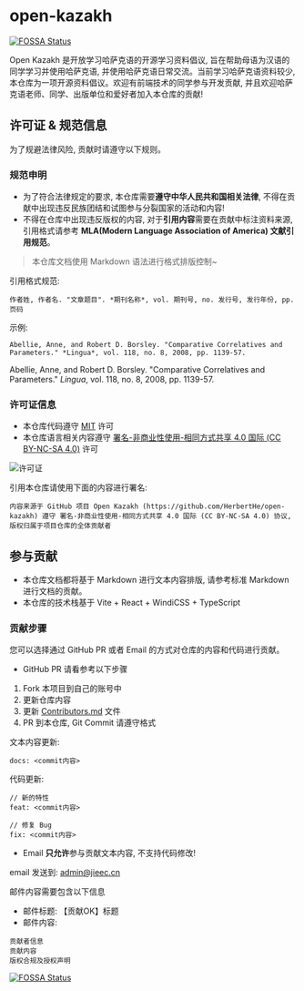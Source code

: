 # open-kazakh

[![FOSSA Status](https://app.fossa.com/api/projects/git%2Bgithub.com%2FHerbertHe%2Fopen-kazakh.svg?type=shield)](https://app.fossa.com/projects/git%2Bgithub.com%2FHerbertHe%2Fopen-kazakh?ref=badge_shield)

Open Kazakh 是开放学习哈萨克语的开源学习资料倡议, 旨在帮助母语为汉语的同学学习并使用哈萨克语, 并使用哈萨克语日常交流。当前学习哈萨克语资料较少, 本仓库为一项开源资料倡议。欢迎有前端技术的同学参与开发贡献, 并且欢迎哈萨克语老师、同学、出版单位和爱好者加入本仓库的贡献!

## 许可证 & 规范信息

为了规避法律风险, 贡献时请遵守以下规则。

### 规范申明

- 为了符合法律规定的要求, 本仓库需要**遵守中华人民共和国相关法律**, 不得在贡献中出现违反民族团结和试图参与分裂国家的活动和内容!
- 不得在仓库中出现违反版权的内容, 对于**引用内容**需要在贡献中标注资料来源, 引用格式请参考 **MLA(Modern Language Association of America) 文献引用规范**。

> 本仓库文档使用 Markdown 语法进行格式排版控制~

引用格式规范:

```text
作者姓, 作者名. "文章题目". *期刊名称*, vol. 期刊号, no. 发行号, 发行年份, pp. 页码
```

示例:

```text
Abellie, Anne, and Robert D. Borsley. "Comparative Correlatives and Parameters." *Lingua*, vol. 118, no. 8, 2008, pp. 1139-57.
```

Abellie, Anne, and Robert D. Borsley. "Comparative Correlatives and Parameters." *Lingua*, vol. 118, no. 8, 2008, pp. 1139-57.

### 许可证信息

- 本仓库代码遵守 [MIT](https://cdn.jsdelivr.net/gh/HerbertHe/open-kazakh@main/LICENSE) 许可
- 本仓库语言相关内容遵守 [署名-非商业性使用-相同方式共享 4.0 国际 (CC BY-NC-SA 4.0)](https://creativecommons.org/licenses/by-nc-sa/4.0/deed.zh) 许可

![许可证](https://cdn.jsdelivr.net/gh/HerbertHe/open-kazakh@main/assets/cc.png)

引用本仓库请使用下面的内容进行署名:

```text
内容来源于 GitHub 项目 Open Kazakh (https://github.com/HerbertHe/open-kazakh) 遵守 署名-非商业性使用-相同方式共享 4.0 国际 (CC BY-NC-SA 4.0) 协议, 版权归属于项目仓库的全体贡献者
```

## 参与贡献

- 本仓库文档都将基于 Markdown 进行文本内容排版, 请参考标准 Markdown 进行文档的贡献。
- 本仓库的技术栈基于 Vite + React + WindiCSS + TypeScript

### 贡献步骤

您可以选择通过 GitHub PR 或者 Email 的方式对仓库的内容和代码进行贡献。

- GitHub PR 请看参考以下步骤

1. Fork 本项目到自己的账号中
2. 更新仓库内容
3. 更新 [Contributors.md](./Contributors.md) 文件
4. PR 到本仓库, Git Commit 请遵守格式

文本内容更新:

```text
docs: <commit内容>
```

代码更新:

```text
// 新的特性
feat: <commit内容>

// 修复 Bug
fix: <commit内容>
```

- Email **只允许**参与贡献文本内容, 不支持代码修改!

email 发送到: admin@jieec.cn

邮件内容需要包含以下信息

- 邮件标题: 【贡献OK】标题
- 邮件内容:

```text
贡献者信息
贡献内容
版权合规及授权声明
```

[![FOSSA Status](https://app.fossa.com/api/projects/git%2Bgithub.com%2FHerbertHe%2Fopen-kazakh.svg?type=large)](https://app.fossa.com/projects/git%2Bgithub.com%2FHerbertHe%2Fopen-kazakh?ref=badge_large)

